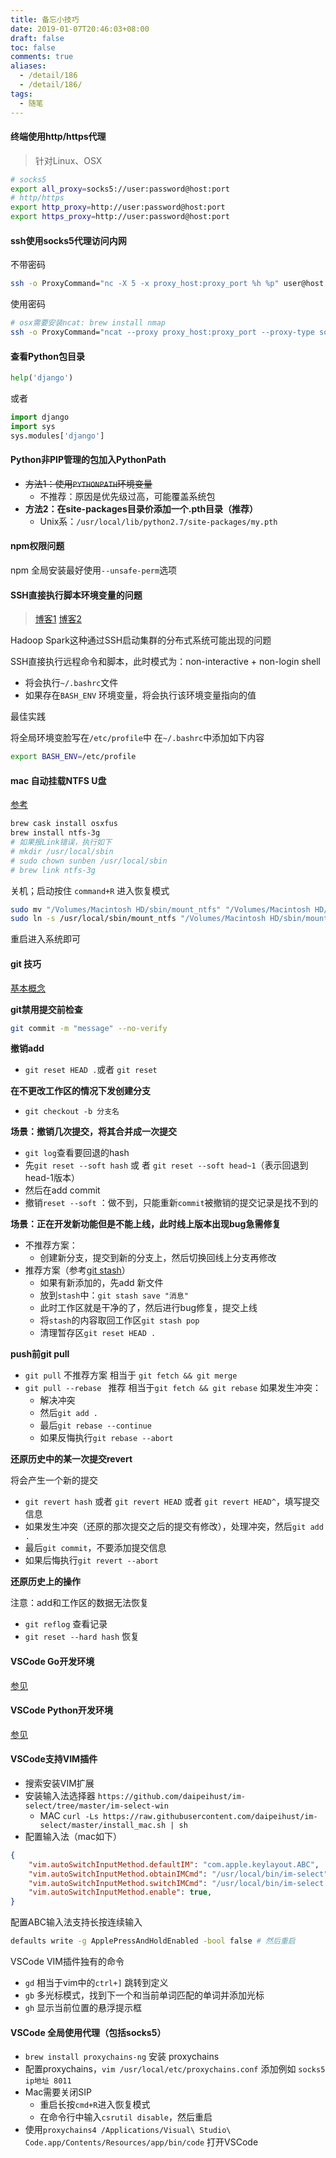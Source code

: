 ```yaml
---
title: 备忘小技巧
date: 2019-01-07T20:46:03+08:00
draft: false
toc: false
comments: true
aliases:
  - /detail/186
  - /detail/186/
tags:
  - 随笔
---
```



#### 终端使用http/https代理

> 针对Linux、OSX

```bash
# socks5
export all_proxy=socks5://user:password@host:port
# http/https
export http_proxy=http://user:password@host:port 
export https_proxy=http://user:password@host:port
```

#### ssh使用socks5代理访问内网

不带密码

```bash
ssh -o ProxyCommand="nc -X 5 -x proxy_host:proxy_port %h %p" user@host -p port
```

使用密码

```bash
# osx需要安装ncat: brew install nmap
ssh -o ProxyCommand="ncat --proxy proxy_host:proxy_port --proxy-type socks5 --proxy-auth user:password %h %p"  user@host -p port
```

#### 查看Python包目录

```python
help('django')
```

或者

```python
import django
import sys
sys.modules['django']
```

#### Python非PIP管理的包加入PythonPath

* ~~方法1：使用`PYTHONPATH`环境变量~~
	* 不推荐：原因是优先级过高，可能覆盖系统包
* **方法2：在site-packages目录价添加一个.pth目录（推荐）**
	* Unix系：`/usr/local/lib/python2.7/site-packages/my.pth`

#### npm权限问题

npm 全局安装最好使用`--unsafe-perm`选项

#### SSH直接执行脚本环境变量的问题

> [博客1](https://www.cnblogs.com/zhenyuyaodidiao/p/9287497.html)
> [博客2](http://feihu.me/blog/2014/env-problem-when-ssh-executing-command-on-remote/)

Hadoop Spark这种通过SSH启动集群的分布式系统可能出现的问题

SSH直接执行远程命令和脚本，此时模式为：non-interactive + non-login shell

* 将会执行`~/.bashrc`文件
* 如果存在`BASH_ENV` 环境变量，将会执行该环境变量指向的值

最佳实践

将全局环境变脸写在`/etc/profile`中
在`~/.bashrc`中添加如下内容

```bash
export BASH_ENV=/etc/profile
```

#### mac 自动挂载NTFS U盘

[参考](https://github.com/osxfuse/osxfuse/wiki/NTFS-3G)

```bash
brew cask install osxfus
brew install ntfs-3g
# 如果报Link错误，执行如下
# mkdir /usr/local/sbin
# sudo chown sunben /usr/local/sbin
# brew link ntfs-3g
```

关机；启动按住 `command+R` 进入恢复模式

```bash
sudo mv "/Volumes/Macintosh HD/sbin/mount_ntfs" "/Volumes/Macintosh HD/sbin/mount_ntfs.orig"
sudo ln -s /usr/local/sbin/mount_ntfs "/Volumes/Macintosh HD/sbin/mount_ntfs"
```

重启进入系统即可


#### git 技巧

[基本概念](http://www.ruanyifeng.com/blog/2014/06/git_remote.html)

**git禁用提交前检查**

```bash
git commit -m "message" --no-verify
```

**撤销add**

* `git reset HEAD .`或者 `git reset`

**在不更改工作区的情况下发创建分支**

* `git checkout -b 分支名`

**场景：撤销几次提交，将其合并成一次提交**

* `git log`查看要回退的hash
* 先`git reset --soft hash` 或 者 `git reset --soft head~1`（表示回退到head-1版本）
* 然后在add commit
* 撤销`reset --soft` ：做不到，只能重新`commit`被撤销的提交记录是找不到的

**场景：正在开发新功能但是不能上线，此时线上版本出现bug急需修复**

* 不推荐方案：
	* 创建新分支，提交到新的分支上，然后切换回线上分支再修改
* 推荐方案（参考[git stash](https://www.cnblogs.com/tocy/p/git-stash-reference.html)）
	* 如果有新添加的，先add 新文件
	* 放到`stash`中：`git stash save "消息"`
	* 此时工作区就是干净的了，然后进行bug修复，提交上线
	* 将`stash`的内容取回工作区`git stash pop`
	* 清理暂存区`git reset HEAD .`

**push前git pull**

* `git pull` 不推荐方案 相当于 `git fetch && git merge`
* `git pull --rebase ` 推荐 相当于`git fetch && git rebase` 如果发生冲突：
	* 解决冲突
	* 然后`git add .`
	* 最后`git rebase --continue`
	* 如果反悔执行`git rebase --abort`


**还原历史中的某一次提交revert**

将会产生一个新的提交

* `git revert hash` 或者 `git revert HEAD` 或者 `git revert HEAD^`，填写提交信息
* 如果发生冲突（还原的那次提交之后的提交有修改），处理冲突，然后`git add .`
* 最后`git commit`，不要添加提交信息
* 如果后悔执行`git revert --abort`

**还原历史上的操作**

注意：add和工作区的数据无法恢复

* `git reflog` 查看记录
* `git reset --hard hash` 恢复

#### VSCode Go开发环境

[参见](https://www.rectcircle.cn/detail/139#5%E3%80%81%E5%BC%80%E5%8F%91%E7%8E%AF%E5%A2%83%E6%9C%80%E4%BD%B3%E5%AE%9E%E8%B7%B5)

#### VSCode Python开发环境

[参见](https://www.rectcircle.cn/detail/93#%E4%BA%8C%E3%80%81VSCode%E5%BC%80%E5%8F%91Python)

#### VSCode支持VIM插件

* 搜索安装VIM扩展
* 安装输入法选择器 `https://github.com/daipeihust/im-select/tree/master/im-select-win`
	* MAC `curl -Ls https://raw.githubusercontent.com/daipeihust/im-select/master/install_mac.sh | sh`
* 配置输入法（mac如下）

```json
{
    "vim.autoSwitchInputMethod.defaultIM": "com.apple.keylayout.ABC",
    "vim.autoSwitchInputMethod.obtainIMCmd": "/usr/local/bin/im-select",
    "vim.autoSwitchInputMethod.switchIMCmd": "/usr/local/bin/im-select {im}",
    "vim.autoSwitchInputMethod.enable": true,
}
```

配置ABC输入法支持长按连续输入

```bash
defaults write -g ApplePressAndHoldEnabled -bool false # 然后重启
```

VSCode VIM插件独有的命令

* `gd` 相当于vim中的`ctrl+]` 跳转到定义
* `gb` 多光标模式，找到下一个和当前单词匹配的单词并添加光标
* `gh` 显示当前位置的悬浮提示框


#### VSCode 全局使用代理（包括socks5）

* `brew install proxychains-ng` 安装 proxychains
* 配置proxychains，`vim /usr/local/etc/proxychains.conf` 添加例如 `socks5 ip地址 8011`
* Mac需要关闭SIP
	* 重启长按`cmd+R`进入恢复模式
	* 在命令行中输入`csrutil disable`，然后重启
* 使用`proxychains4 /Applications/Visual\ Studio\ Code.app/Contents/Resources/app/bin/code` 打开VSCode


